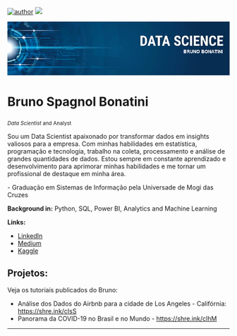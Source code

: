 [![author](https://img.shields.io/badge/author-brunobonatini-red.svg)](https://www.linkedin.com/in/bsbonatini) [![](https://img.shields.io/badge/python-3.7+-blue.svg)](https://www.python.org)

<p align="center">
  <img src="banner.png" >
</p>

# Bruno Spagnol Bonatini
<sub>*Data Scientist* and Analyst</sub>

<p>Sou um Data Scientist apaixonado por transformar dados em insights valiosos para a empresa. Com minhas habilidades em estatística, programação e tecnologia, trabalho na coleta, processamento e análise de grandes quantidades de dados. Estou sempre em constante aprendizado e desenvolvimento para aprimorar minhas habilidades e me tornar um profissional de destaque em minha área.</p>

<p>- Graduação em Sistemas de Informação pela Universade de Mogi das Cruzes</p>

**Background in:** Python, SQL, Power BI, Analytics and Machine Learning

**Links:**
* [LinkedIn](https://linkedin.com/in/bsbonatini/)
* [Medium](https://medium.com/@brunospagnol)
* [Kaggle](https://kaggle.com/brunobonatini)


## Projetos:
Veja os tutoriais publicados do Bruno:

* Análise dos Dados do Airbnb para a cidade de Los Angeles - Califórnia: https://shre.ink/cIsS
* Panorama da COVID-19 no Brasil e no Mundo - https://shre.ink/clhM
---

